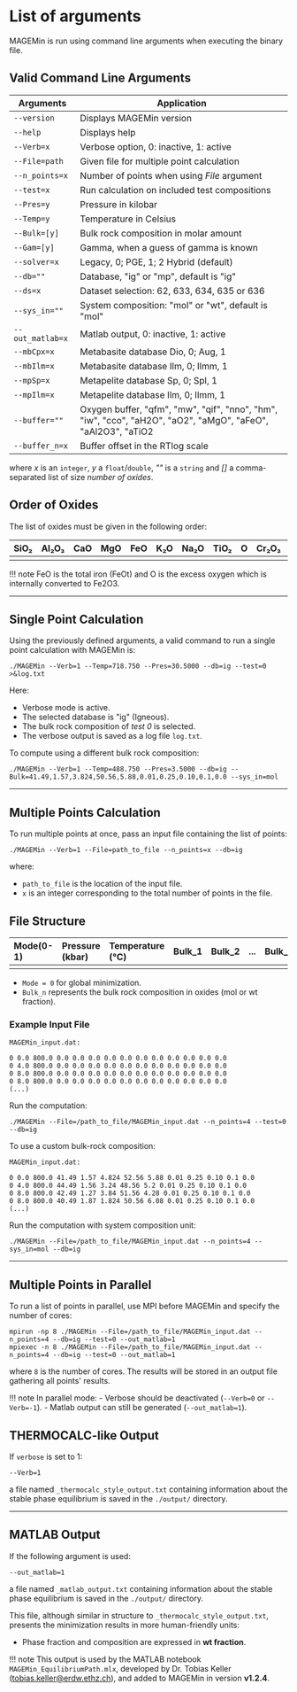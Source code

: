 # List of arguments

MAGEMin is run using command line arguments when executing the binary file.

## Valid Command Line Arguments

| Arguments       | Application                                   |
|----------------|------------------------------------------------|
| `--version`    | Displays MAGEMin version                       |
| `--help`       | Displays help                                  |
| `--Verb=x`     | Verbose option, 0: inactive, 1: active         |
| `--File=path`  | Given file for multiple point calculation      |
| `--n_points=x` | Number of points when using *File* argument    |
| `--test=x`     | Run calculation on included test compositions  |
| `--Pres=y`     | Pressure in kilobar                            |
| `--Temp=y`     | Temperature in Celsius                         |
| `--Bulk=[y]`   | Bulk rock composition in molar amount          |
| `--Gam=[y]`    | Gamma, when a guess of gamma is known          |
| `--solver=x`   | Legacy, 0; PGE, 1; 2 Hybrid (default)          |
| `--db=""`      | Database, "ig" or "mp", default is "ig"        |
| `--ds=x`       | Dataset selection: 62, 633, 634, 635 or 636    |
| `--sys_in=""`  | System composition: "mol" or "wt", default is "mol" |
| `--out_matlab=x` | Matlab output, 0: inactive, 1: active        |
| `--mbCpx=x`    |  Metabasite database Dio, 0; Aug, 1            |
| `--mbIlm=x`    |  Metabasite database Ilm, 0; Ilmm, 1           |
| `--mpSp=x`     |  Metapelite database Sp, 0; Spl, 1             |
| `--mpIlm=x`    |  Metapelite database Ilm, 0; Ilmm, 1           |
| `--buffer=""`  |  Oxygen buffer, "qfm", "mw", "qif", "nno", "hm", "iw", "cco", "aH2O", "aO2", "aMgO", "aFeO", "aAl2O3", "aTiO2          |
| `--buffer_n=x` |  Buffer offset in the RTlog scale             |

where *x* is an `integer`, *y* a `float`/`double`, *""* is a `string` and *[]* a comma-separated list of size *number of oxides*.

## Order of Oxides

The list of oxides must be given in the following order:

| SiO₂  | Al₂O₃ | CaO  | MgO  | FeO | K₂O  | Na₂O | TiO₂ | O   | Cr₂O₃ | H₂O|
| :-----| :-----| :----| :----| :----| :----| :----| :----| :---| :-----| :--|
|  | | | | | | | | | | |

!!! note
    FeO is the total iron (FeOt) and O is the excess oxygen which is internally converted to Fe2O3.

---

## Single Point Calculation

Using the previously defined arguments, a valid command to run a single point calculation with MAGEMin is:

```shell
./MAGEMin --Verb=1 --Temp=718.750 --Pres=30.5000 --db=ig --test=0 >&log.txt
```

Here:
- Verbose mode is active.
- The selected database is "ig" (Igneous).
- The bulk rock composition of *test 0* is selected.
- The verbose output is saved as a log file `log.txt`.

To compute using a different bulk rock composition:

```shell
./MAGEMin --Verb=1 --Temp=488.750 --Pres=3.5000 --db=ig --Bulk=41.49,1.57,3.824,50.56,5.88,0.01,0.25,0.10,0.1,0.0 --sys_in=mol
```

---

## Multiple Points Calculation

To run multiple points at once, pass an input file containing the list of points:

```shell
./MAGEMin --Verb=1 --File=path_to_file --n_points=x --db=ig
```

where:
- `path_to_file` is the location of the input file.
- `x` is an integer corresponding to the total number of points in the file.

## File Structure

| Mode(0-1) | Pressure (kbar) | Temperature (°C) | Bulk_1 | Bulk_2 | ... | Bulk_n |
| :---------| :---------------| :----------------| :------| :------| :---| :------|
|  | | | | | | |

- `Mode = 0` for global minimization.
- `Bulk_n` represents the bulk rock composition in oxides (mol or wt fraction).

### Example Input File

```shell
MAGEMin_input.dat:

0 0.0 800.0 0.0 0.0 0.0 0.0 0.0 0.0 0.0 0.0 0.0 0.0 0.0
0 4.0 800.0 0.0 0.0 0.0 0.0 0.0 0.0 0.0 0.0 0.0 0.0 0.0
0 8.0 800.0 0.0 0.0 0.0 0.0 0.0 0.0 0.0 0.0 0.0 0.0 0.0
0 8.0 800.0 0.0 0.0 0.0 0.0 0.0 0.0 0.0 0.0 0.0 0.0 0.0
(...)
```

Run the computation:

```shell
./MAGEMin --File=/path_to_file/MAGEMin_input.dat --n_points=4 --test=0 --db=ig
```

To use a custom bulk-rock composition:

```shell
MAGEMin_input.dat:

0 0.0 800.0 41.49 1.57 4.824 52.56 5.88 0.01 0.25 0.10 0.1 0.0
0 4.0 800.0 44.49 1.56 3.24 48.56 5.2 0.01 0.25 0.10 0.1 0.0
0 8.0 800.0 42.49 1.27 3.84 51.56 4.28 0.01 0.25 0.10 0.1 0.0
0 8.0 800.0 40.49 1.87 1.824 50.56 6.08 0.01 0.25 0.10 0.1 0.0
(...)
```

Run the computation with system composition unit:

```shell
./MAGEMin --File=/path_to_file/MAGEMin_input.dat --n_points=4 --sys_in=mol --db=ig
```

---

## Multiple Points in Parallel

To run a list of points in parallel, use MPI before MAGEMin and specify the number of cores:

```shell
mpirun -np 8 ./MAGEMin --File=/path_to_file/MAGEMin_input.dat --n_points=4 --db=ig --test=0 --out_matlab=1
mpiexec -n 8 ./MAGEMin --File=/path_to_file/MAGEMin_input.dat --n_points=4 --db=ig --test=0 --out_matlab=1
```

where `8` is the number of cores. The results will be stored in an output file gathering all points' results.

!!! note In parallel mode:
    - Verbose should be deactivated (`--Verb=0` or `--Verb=-1`).
    - Matlab output can still be generated (`--out_matlab=1`).

## THERMOCALC-like Output

If `verbose` is set to 1:

```shell
--Verb=1
```

a file named `_thermocalc_style_output.txt` containing information about the stable phase equilibrium is saved in the `./output/` directory.

---

## MATLAB Output

If the following argument is used:

```shell
--out_matlab=1
```

a file named `_matlab_output.txt` containing information about the stable phase equilibrium is saved in the `./output/` directory.

This file, although similar in structure to `_thermocalc_style_output.txt`, presents the minimization results in more human-friendly units:
- Phase fraction and composition are expressed in **wt fraction**.

!!! note
    This output is used by the MATLAB notebook `MAGEMin_EquilibriumPath.mlx`, developed by Dr. Tobias Keller (tobias.keller@erdw.ethz.ch), and added to MAGEMin in version **v1.2.4**.

